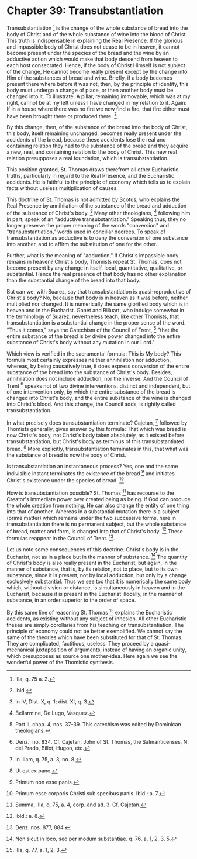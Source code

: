 # Chapter 39: Transubstantiation

Transubstantiation [^900] is the change of the whole substance of bread into the body of Christ and of the whole substance of wine into the blood of Christ. This truth is indispensable in explaining the Real Presence. If the glorious and impassible body of Christ does not cease to be in heaven, it cannot become present under the species of the bread and the wine by an adductive action which would make that body descend from heaven to each host consecrated. Hence, if the body of Christ Himself is not subject of the change, He cannot become really present except by the change into Him of the substances of bread and wine. Briefly, if a body becomes present there where before it was not, then, by the principle of identity, this body must undergo a change of place, or then another body must be changed into it. To illustrate. A pillar, remaining immovable, which was at my right, cannot be at my left unless I have changed in my relation to it. Again: If in a house where there was no fire we now find a fire, that fire either must have been brought there or produced there. [^901].

By this change, then, of the substance of the bread into the body of Christ, this body, itself remaining unchanged, becomes really present under the accidents of the bread, because these accidents lose the real and containing relation they had to the substance of the bread and they acquire a new, real, and containing relation to the body of Christ. This new real relation presupposes a real foundation, which is transubstantiation.

This position granted, St. Thomas draws therefrom all other Eucharistic truths, particularly in regard to the Real Presence, and the Eucharistic accidents. He is faithful to the principle of economy which tells us to explain facts without useless multiplication of causes.

This doctrine of St. Thomas is not admitted by Scotus, who explains the Real Presence by annihilation of the substance of the bread and adduction of the substance of Christ's body. [^902] Many other theologians, [^903] following him in part, speak of an "adductive transubstantiation." Speaking thus, they no longer preserve the proper meaning of the words "conversion" and "transubstantiation," words used in conciliar decrees. To speak of transubstantiation as adductive is to deny the conversion of one substance into another, and to affirm the substitution of one for the other.

Further, what is the meaning of "adduction," if Christ's impassible body remains in heaven? Christ's body, Thomists repeat St. Thomas, does not become present by any change in itself, local, quantitative, qualitative, or substantial. Hence the real presence of that body has no other explanation than the substantial change of the bread into that body.

But can we, with Suarez, say that transubstantiation is quasi-reproductive of Christ's body? No, because that body is in heaven as it was before, neither multiplied nor changed. It is numerically the same glorified body which is in heaven and in the Eucharist. Gonet and Billuart, who indulge somewhat in the terminology of Suarez, nevertheless teach, like other Thomists, that transubstantiation is a substantial change in the proper sense of the word. "Thus it comes," says the Catechism of the Council of Trent, [^904] "that the entire substance of the bread is by divine power changed into the entire substance of Christ's body without any mutation in our Lord."

Which view is verified in the sacramental formula: This is My body? This formula most certainly expresses neither annihilation nor adduction, whereas, by being causatively true, it does express conversion of the entire substance of the bread into the substance of Christ's body. Besides, annihilation does not include adduction, nor the inverse. And the Council of Trent [^905] speaks not of two divine interventions, distinct and independent, but of one intervention only, by which the entire substance of the bread is changed into Christ's body, and the entire substance of the wine is changed into Christ's blood. And this change, the Council adds, is rightly called transubstantiation.

In what precisely does transubstantiation terminate? Cajetan, [^906] followed by Thomists generally, gives answer by this formula: That which was bread is now Christ's body, not Christ's body taken absolutely, as it existed before transubstantiation, but Christ's body as terminus of this transubstantiated bread. [^907] More explicitly, transubstantiation terminates in this, that what was the substance of bread is now the body of Christ.

Is transubstantiation an instantaneous process? Yes, one and the same indivisible instant terminates the existence of the bread [^908] and initiates Christ's existence under the species of bread. [^909].

How is transubstantiation possible? St. Thomas [^910] has recourse to the Creator's immediate power over created being as being. If God can produce the whole creation from nothing, He can also change the entity of one thing into that of another. Whereas in a substantial mutation there is a subject (prime matter) which remains under the two successive forms, here in transubstantiation there is no permanent subject, but the whole substance of bread, matter and form, is changed into that of Christ's body. [^911] These formulas reappear in the Council of Trent. [^912].

Let us note some consequences of this doctrine. Christ's body is in the Eucharist, not as in a place but in the manner of substance. [^913] The quantity of Christ's body is also really present in the Eucharist, but again, in the manner of substance, that is, by its relation, not to place, but to its own substance, since it is present, not by local adduction, but only by a change exclusively substantial. Thus we see too that it is numerically the same body which, without division or distance, is simultaneously in heaven and in the Eucharist, because it is present in the Eucharist illocally, in the manner of substance, in an order superior to the order of space.

By this same line of reasoning St. Thomas [^914] explains the Eucharistic accidents, as existing without any subject of inhesion. All other Eucharistic theses are simply corollaries from his teaching on transubstantiation. The principle of economy could not be better exemplified. We cannot say the same of the theories which have been substituted for that of St. Thomas. They are complicated, factitious, useless. They proceed by a quasi-mechanical juxtaposition of arguments, instead of having an organic unity, which presupposes as source one mother-idea. Here again we see the wonderful power of the Thomistic synthesis.


[^900]: IIIa, q. 75 a. 2.

[^901]: Ibid.

[^902]: In IV, Dist. X, q. 1; dist. XI, q. 3.

[^903]: Bellarmine, De Lugo, Vasquez.

[^904]: Part II, chap. 4, nos. 37-39. This catechism was edited by Dominican theologians.

[^905]: Denz.: no. 834. Cf. Cajetan, John of St. Thomas, the Salmanticenses, N. del Prado, Billot, Hugon, etc.

[^906]: In IIIam, q. 75, a. 3, no. 8.

[^907]: Ut est ex pane.

[^908]: Primum non esse panis.

[^909]: Primum esse corporis Christi sub specibus panis. Ibid.: a. 7.

[^910]: Summa, IIIa, q. 75, a. 4, corp. and ad. 3. Cf. Cajetan.

[^911]: Ibid.: a. 8.

[^912]: Denz. nos. 877, 884.

[^913]: Non sicut in loco, sed per modum substantiae. q. 76, a. 1, 2, 3, 5.

[^914]: IIIa, q. 77, a. 1, 2, 3.
